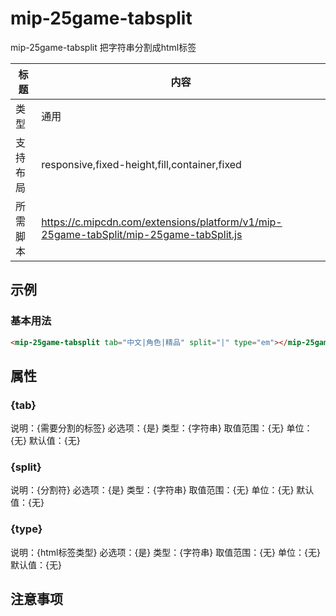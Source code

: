 # mip-25game-tabsplit

mip-25game-tabsplit 把字符串分割成html标签

标题|内容
----|----
类型|通用
支持布局|responsive,fixed-height,fill,container,fixed
所需脚本|https://c.mipcdn.com/extensions/platform/v1/mip-25game-tabSplit/mip-25game-tabSplit.js

## 示例

### 基本用法
```html
<mip-25game-tabsplit tab="中文|角色|精品" split="|" type="em"></mip-25game-tabsplit>
```

## 属性

### {tab}

说明：{需要分割的标签}
必选项：{是}
类型：{字符串}
取值范围：{无}
单位：{无}
默认值：{无}

### {split}

说明：{分割符}
必选项：{是}
类型：{字符串}
取值范围：{无}
单位：{无}
默认值：{无}

### {type}

说明：{html标签类型}
必选项：{是}
类型：{字符串}
取值范围：{无}
单位：{无}
默认值：{无}

## 注意事项

